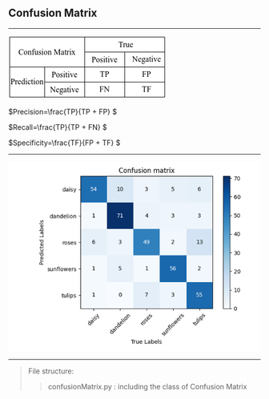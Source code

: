 ## Confusion Matrix

***



![confusion_matrix](../../images/ConfusionMatrix_cm.png)



 $Precision=\frac{TP}{TP + FP} $

$Recall=\frac{TP}{TP + FN} $

$Specificity=\frac{TF}{FP + TF} $



***

![alexnet_cm](../../images/ConfusionMatrix_alexnetcm.png)

***



> File structure:
>>confusionMatrix.py : including the class of Confusion Matrix

